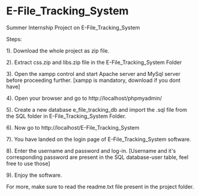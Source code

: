 # E-File_Tracking_System
Summer Internship Project on E-File_Tracking_System

Steps:

1). Download the whole project as zip file.

2). Extract css.zip and libs.zip file in the E-File_Tracking_System Folder

3). Open the xampp control and start Apache server and MySql server before proceeding further. [xampp is mandatory, download if you dont have]

4). Open your browser and go to http://localhost/phpmyadmin/

5). Create a new database e_file_tracking_db and import the .sql file from the SQL folder in E-File_Tracking_System Folder.

6). Now go to http://localhost/E-File_Tracking_System

7). You have landed on the login page of E-File_Tracking_System software.

8). Enter the username and password and log-in. [Username and it's corresponding password are present in the SQL database-user table, feel free to use those]

9). Enjoy the software.

For more, make sure to read the readme.txt file present in the project folder.

